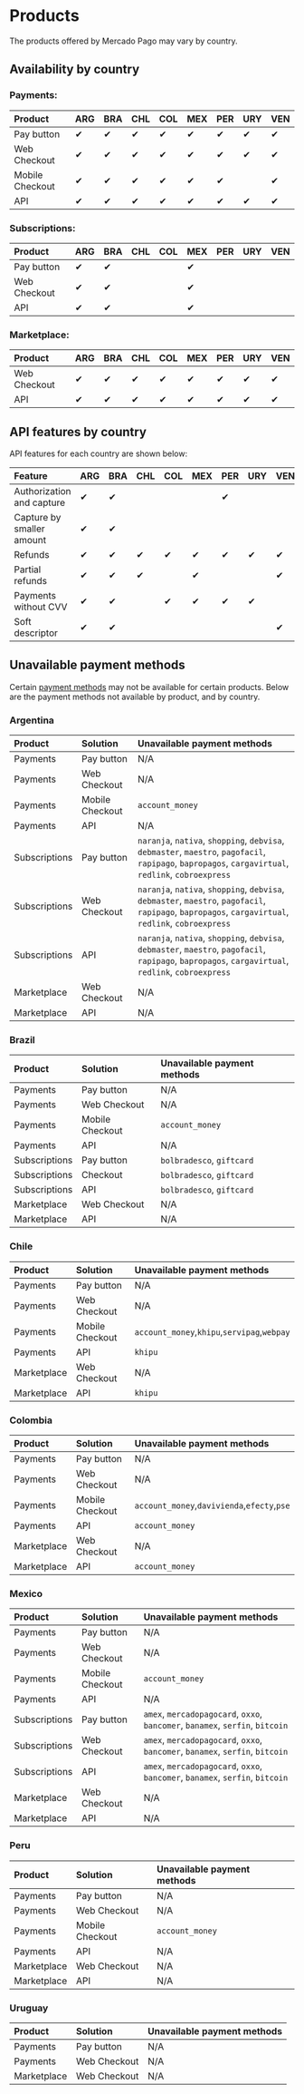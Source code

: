 # Products

The products offered by Mercado Pago may vary by country.

## Availability by country

### Payments:

|     Product     | ARG | BRA | CHL | COL | MEX | PER | URY | VEN |
| :-------------- | :-- | :-- | :-- | :-- | :-- | :-- | :-- | :-- |
| Pay button      | ✔   | ✔   | ✔   | ✔   | ✔   | ✔   | ✔   | ✔   |
| Web Checkout    | ✔   | ✔   | ✔   | ✔   | ✔   | ✔   | ✔   | ✔   |
| Mobile Checkout | ✔   | ✔   | ✔   | ✔   | ✔   | ✔   |     | ✔   |
| API             | ✔   | ✔   | ✔   | ✔   | ✔   | ✔   | ✔   | ✔   |

### Subscriptions:

|    Product     | ARG | BRA | CHL | COL | MEX | PER | URY | VEN |
| :------------- | :-- | :-- | :-- | :-- | :-- | :-- | :-- | :-- |
| Pay button     | ✔   | ✔   |     |     | ✔   |     |     |     |
| Web Checkout   | ✔   | ✔   |     |     | ✔   |     |     |     |
| API            | ✔   | ✔   |     |     | ✔   |     |     |     |

### Marketplace:

|   Product    | ARG | BRA | CHL | COL | MEX | PER | URY | VEN |
| :----------- | :-- | :-- | :-- | :-- | :-- | :-- | :-- | :-- |
| Web Checkout | ✔   | ✔   | ✔   | ✔   | ✔   | ✔   | ✔   | ✔   |
| API          | ✔   | ✔   | ✔   | ✔   | ✔   | ✔   | ✔   | ✔   |


## API features by country

API features for each country are shown below:

|      Feature               | ARG | BRA | CHL | COL | MEX | PER | URY | VEN |
| :------------------------- | :-- | :-- | :-- | :-- | :-- | :-- | :-- | :-- |
| Authorization and capture  | ✔   | ✔   |     |     |     | ✔   |     |     |
| Capture by smaller amount  | ✔   | ✔   |     |     |     |     |     |     |
| Refunds                    | ✔   | ✔   | ✔   | ✔   | ✔   | ✔   | ✔   | ✔   |
| Partial refunds            | ✔   | ✔   | ✔   |     | ✔   |     |     | ✔   |
| Payments without CVV       | ✔   | ✔   |     | ✔   | ✔   | ✔   | ✔   |     |
| Soft descriptor            | ✔  |  ✔   |     |     |     |     |     | ✔   |



## Unavailable payment methods

Certain [payment methods](payment-methods.en.md) may not be available for certain products. Below are the payment methods not available by product, and by country.

### Argentina

|    Product    |     Solution    |                                                                            Unavailable payment methods                                                                            |
| :------------ | :-------------- | :---------------------------------------------------------------------------------------------------------------------------------------------------------------------------------- |
| Payments      | Pay button      | N/A                                                                                                                                                                                 |
| Payments      | Web Checkout    | N/A                                                                                                                                                                                 |
| Payments      | Mobile Checkout | `account_money`                                                                                                                                                                     |
| Payments      | API             | N/A                                                                                                                                                                                 |
| Subscriptions | Pay button      | `naranja`, `nativa`, `shopping`, `debvisa`, `debmaster`, `maestro`, `pagofacil`, `rapipago`, `bapropagos`, `cargavirtual`, `redlink`, `cobroexpress` |
Subscriptions | Web Checkout    | `naranja`, `nativa`, `shopping`, `debvisa`, `debmaster`, `maestro`, `pagofacil`, `rapipago`, `bapropagos`, `cargavirtual`, `redlink`, `cobroexpress`|
Subscriptions | API             | `naranja`, `nativa`, `shopping`, `debvisa`, `debmaster`, `maestro`, `pagofacil`, `rapipago`, `bapropagos`, `cargavirtual`, `redlink`, `cobroexpress`|
| Marketplace | Web Checkout | N/A |
| Marketplace | API          | N/A |

### Brazil

|    Product    |     Solution    | Unavailable payment methods   |
| :------------ | :-------------- | :---------------------------- |
| Payments      | Pay button      | N/A                           |
| Payments      | Web Checkout    | N/A                           |
| Payments      | Mobile Checkout | `account_money`               |
| Payments      | API             | N/A                           |
| Subscriptions | Pay button      | `bolbradesco`, `giftcard`     |
| Subscriptions | Checkout        | `bolbradesco`, `giftcard`     |
| Subscriptions | API             | `bolbradesco`, `giftcard`     |
| Marketplace   | Web Checkout    | N/A                           |
| Marketplace   | API             | N/A                           |

### Chile

|   Product   |     Solution    |        Unavailable payment methods          |
| :---------- | :-------------- | :------------------------------------------ |
| Payments    | Pay button      | N/A                                         |
| Payments    | Web Checkout    | N/A                                         |
| Payments    | Mobile Checkout | `account_money`,`khipu`,`servipag`,`webpay` |
| Payments    | API             | `khipu`                                     |
| Marketplace | Web Checkout    | N/A                                         |
| Marketplace | API             | `khipu`                                     |

### Colombia

|   Product   |     Solution    |        Unavailable payment methods          |
| :---------- | :-------------- | :------------------------------------------ |
| Payments    | Pay button      | N/A                                         |
| Payments    | Web Checkout    | N/A                                         |
| Payments    | Mobile Checkout | `account_money`,`davivienda`,`efecty`,`pse` |
| Payments    | API             | `account_money`                             |
| Marketplace | Web Checkout    | N/A                                         |
| Marketplace | API             | `account_money`                             |

### Mexico

|    Product    |     Solution    |                         Unavailable payment methods                           |
| :------------ | :-------------- | :---------------------------------------------------------------------------- |
| Payments      | Pay button      | N/A                                                                           |
| Payments      | Web Checkout    | N/A                                                                           |
| Payments      | Mobile Checkout | `account_money`                                                               |
| Payments      | API             | N/A                                                                           |
| Subscriptions | Pay button      | `amex`, `mercadopagocard`, `oxxo`, `bancomer`, `banamex`, `serfin`, `bitcoin` |
| Subscriptions | Web Checkout    | `amex`, `mercadopagocard`, `oxxo`, `bancomer`, `banamex`, `serfin`, `bitcoin` |
| Subscriptions | API             | `amex`, `mercadopagocard`, `oxxo`, `bancomer`, `banamex`, `serfin`, `bitcoin` |
| Marketplace   | Web Checkout    | N/A                                                                           |
| Marketplace   | API             | N/A                                                                           |

### Peru

|   Product   |     Solution    | Unavailable payment methods   |
| :---------- | :-------------- | :---------------------------- |
| Payments    | Pay button      | N/A                           |
| Payments    | Web Checkout    | N/A                           |
| Payments    | Mobile Checkout | `account_money`               |
| Payments    | API             | N/A                           |
| Marketplace | Web Checkout    | N/A                           |
| Marketplace | API             | N/A                           |

### Uruguay

|   Product   |    Solution   | Unavailable payment methods   |
| :---------- | :------------ | :---------------------------- |
| Payments    | Pay button    | N/A                           |
| Payments    | Web Checkout  | N/A                           |
| Marketplace | Web Checkout  | N/A                           |
